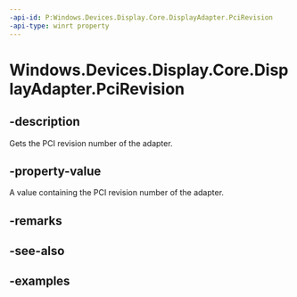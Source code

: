 ```yaml
---
-api-id: P:Windows.Devices.Display.Core.DisplayAdapter.PciRevision
-api-type: winrt property
---
```


<!-- Property syntax.
public uint PciRevision { get; }
-->

# Windows.Devices.Display.Core.DisplayAdapter.PciRevision

## -description
Gets the PCI revision number of the adapter.

## -property-value
A value containing the PCI revision number of the adapter.

## -remarks

## -see-also

## -examples
